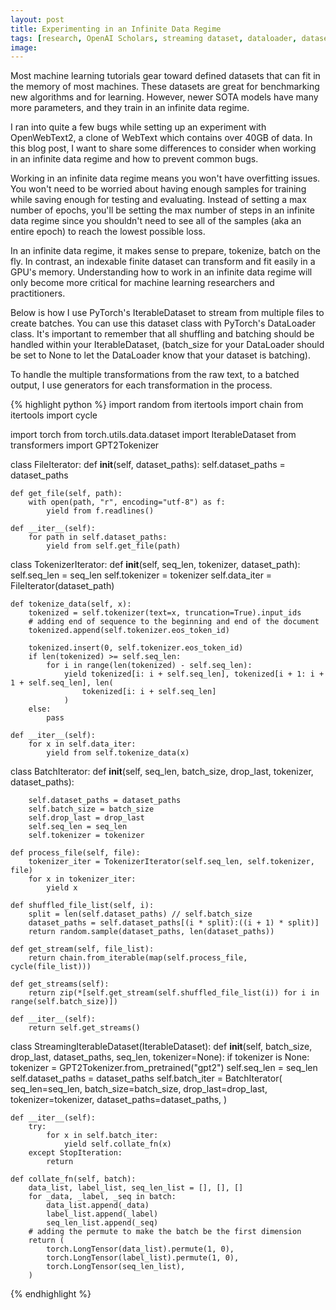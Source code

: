```yaml
---
layout: post
title: Experimenting in an Infinite Data Regime
tags: [research, OpenAI Scholars, streaming dataset, dataloader, dataset, pytorch]
image:
---
```

Most machine learning tutorials gear toward defined datasets that can fit in the memory of most machines. These datasets are great for benchmarking new algorithms and for learning. However, newer SOTA models have many more parameters, and they train in an infinite data regime.

I ran into quite a few bugs while setting up an experiment with OpenWebText2, a clone of WebText which contains over 40GB of data. In this blog post, I want to share some differences to consider when working in an infinite data regime and how to prevent common bugs.

Working in an infinite data regime means you won't have overfitting issues. You won't need to be worried about having enough samples for training while saving enough for testing and evaluating. Instead of setting a max number of epochs, you'll be setting the max number of steps in an infinite data regime since you shouldn't need to see all of the samples (aka an entire epoch) to reach the lowest possible loss.

In an infinite data regime, it makes sense to prepare, tokenize, batch on the fly. In contrast, an indexable finite dataset can transform and fit easily in a GPU's memory. Understanding how to work in an infinite data regime will only become more critical for machine learning researchers and practitioners.

Below is how I use PyTorch's IterableDataset to stream from multiple files to create batches. You can use this dataset class with PyTorch's DataLoader class. It's important to remember that all shuffling and batching should be handled within your IterableDataset, (batch_size for your DataLoader should be set to None to let the DataLoader know that your dataset is batching).

To handle the multiple transformations from the raw text, to a batched output, I use generators for each transformation in the process.

{% highlight python %}
import random
from itertools import chain
from itertools import cycle

import torch
from torch.utils.data.dataset import IterableDataset
from transformers import GPT2Tokenizer


class FileIterator:
    def __init__(self, dataset_paths):
        self.dataset_paths = dataset_paths

    def get_file(self, path):
        with open(path, "r", encoding="utf-8") as f:
            yield from f.readlines()

    def __iter__(self):
        for path in self.dataset_paths:
            yield from self.get_file(path)


class TokenizerIterator:
    def __init__(self, seq_len, tokenizer, dataset_path):
        self.seq_len = seq_len
        self.tokenizer = tokenizer
        self.data_iter = FileIterator(dataset_path)

    def tokenize_data(self, x):
        tokenized = self.tokenizer(text=x, truncation=True).input_ids
        # adding end of sequence to the beginning and end of the document
        tokenized.append(self.tokenizer.eos_token_id)

        tokenized.insert(0, self.tokenizer.eos_token_id)
        if len(tokenized) >= self.seq_len:
            for i in range(len(tokenized) - self.seq_len):
                yield tokenized[i: i + self.seq_len], tokenized[i + 1: i + 1 + self.seq_len], len(
                    tokenized[i: i + self.seq_len]
                )
        else:
            pass

    def __iter__(self):
        for x in self.data_iter:
            yield from self.tokenize_data(x)


class BatchIterator:
    def __init__(self, seq_len, batch_size, drop_last, tokenizer, dataset_paths):

        self.dataset_paths = dataset_paths
        self.batch_size = batch_size
        self.drop_last = drop_last
        self.seq_len = seq_len
        self.tokenizer = tokenizer

    def process_file(self, file):
        tokenizer_iter = TokenizerIterator(self.seq_len, self.tokenizer, file)
        for x in tokenizer_iter:
            yield x

    def shuffled_file_list(self, i):
        split = len(self.dataset_paths) // self.batch_size
        dataset_paths = self.dataset_paths[(i * split):((i + 1) * split)]
        return random.sample(dataset_paths, len(dataset_paths))

    def get_stream(self, file_list):
        return chain.from_iterable(map(self.process_file, cycle(file_list)))

    def get_streams(self):
        return zip(*[self.get_stream(self.shuffled_file_list(i)) for i in range(self.batch_size)])

    def __iter__(self):
        return self.get_streams()


class StreamingIterableDataset(IterableDataset):
    def __init__(self, batch_size, drop_last, dataset_paths, seq_len, tokenizer=None):
        if tokenizer is None:
            tokenizer = GPT2Tokenizer.from_pretrained("gpt2")
        self.seq_len = seq_len
        self.dataset_paths = dataset_paths
        self.batch_iter = BatchIterator(
            seq_len=seq_len,
            batch_size=batch_size,
            drop_last=drop_last,
            tokenizer=tokenizer,
            dataset_paths=dataset_paths,
        )

    def __iter__(self):
        try:
            for x in self.batch_iter:
                yield self.collate_fn(x)
        except StopIteration:
            return

    def collate_fn(self, batch):
        data_list, label_list, seq_len_list = [], [], []
        for _data, _label, _seq in batch:
            data_list.append(_data)
            label_list.append(_label)
            seq_len_list.append(_seq)
        # adding the permute to make the batch be the first dimension
        return (
            torch.LongTensor(data_list).permute(1, 0),
            torch.LongTensor(label_list).permute(1, 0),
            torch.LongTensor(seq_len_list),
        )

{% endhighlight %}




